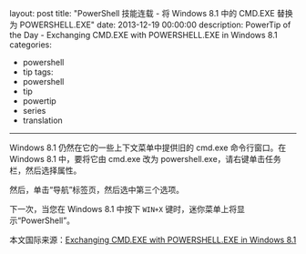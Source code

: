 ﻿layout: post
title: "PowerShell 技能连载 - 将 Windows 8.1 中的 CMD.EXE 替换为 POWERSHELL.EXE"
date: 2013-12-19 00:00:00
description: PowerTip of the Day - Exchanging CMD.EXE with POWERSHELL.EXE in Windows 8.1
categories:
- powershell
- tip
tags:
- powershell
- tip
- powertip
- series
- translation
---
Windows 8.1 仍然在它的一些上下文菜单中提供旧的 cmd.exe 命令行窗口。在 Windows 8.1 中，要将它由 cmd.exe 改为 powershell.exe，请右键单击任务栏，然后选择属性。

然后，单击“导航”标签页，然后选中第三个选项。

下一次，当您在 Windows 8.1 中按下 `WIN+X` 键时，迷你菜单上将显示“PowerShell”。

<!--more-->
本文国际来源：[Exchanging CMD.EXE with POWERSHELL.EXE in Windows 8.1](http://community.idera.com/powershell/powertips/b/tips/posts/exchanging-cmd-exe-with-powershell-exe-in-windows-8-1)
